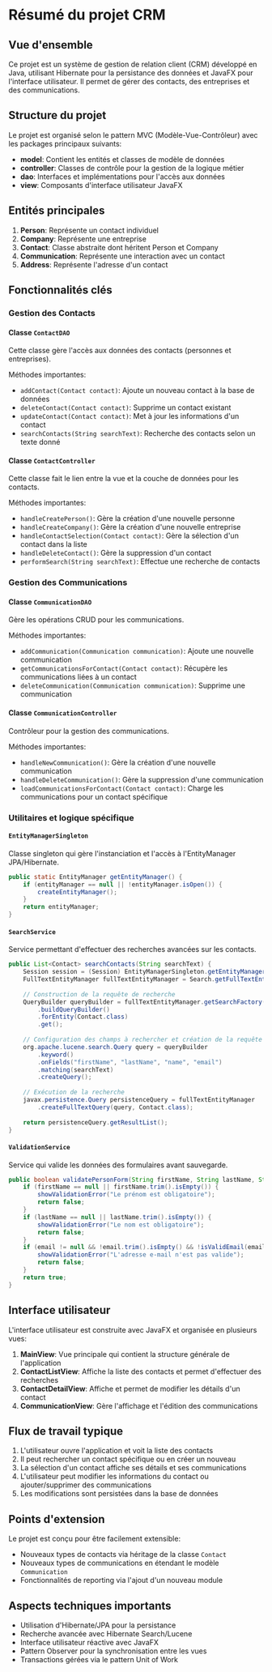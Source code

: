 # Résumé du projet CRM

## Vue d'ensemble
Ce projet est un système de gestion de relation client (CRM) développé en Java, utilisant Hibernate pour la persistance des données et JavaFX pour l'interface utilisateur. Il permet de gérer des contacts, des entreprises et des communications.

## Structure du projet
Le projet est organisé selon le pattern MVC (Modèle-Vue-Contrôleur) avec les packages principaux suivants:
- **model**: Contient les entités et classes de modèle de données
- **controller**: Classes de contrôle pour la gestion de la logique métier
- **dao**: Interfaces et implémentations pour l'accès aux données
- **view**: Composants d'interface utilisateur JavaFX

## Entités principales
1. **Person**: Représente un contact individuel
2. **Company**: Représente une entreprise
3. **Contact**: Classe abstraite dont héritent Person et Company
4. **Communication**: Représente une interaction avec un contact
5. **Address**: Représente l'adresse d'un contact

## Fonctionnalités clés

### Gestion des Contacts

#### Classe `ContactDAO`
Cette classe gère l'accès aux données des contacts (personnes et entreprises).

Méthodes importantes:
- `addContact(Contact contact)`: Ajoute un nouveau contact à la base de données
- `deleteContact(Contact contact)`: Supprime un contact existant
- `updateContact(Contact contact)`: Met à jour les informations d'un contact
- `searchContacts(String searchText)`: Recherche des contacts selon un texte donné

#### Classe `ContactController`
Cette classe fait le lien entre la vue et la couche de données pour les contacts.

Méthodes importantes:
- `handleCreatePerson()`: Gère la création d'une nouvelle personne
- `handleCreateCompany()`: Gère la création d'une nouvelle entreprise
- `handleContactSelection(Contact contact)`: Gère la sélection d'un contact dans la liste
- `handleDeleteContact()`: Gère la suppression d'un contact
- `performSearch(String searchText)`: Effectue une recherche de contacts

### Gestion des Communications

#### Classe `CommunicationDAO`
Gère les opérations CRUD pour les communications.

Méthodes importantes:
- `addCommunication(Communication communication)`: Ajoute une nouvelle communication
- `getCommunicationsForContact(Contact contact)`: Récupère les communications liées à un contact
- `deleteCommunication(Communication communication)`: Supprime une communication

#### Classe `CommunicationController`
Contrôleur pour la gestion des communications.

Méthodes importantes:
- `handleNewCommunication()`: Gère la création d'une nouvelle communication
- `handleDeleteCommunication()`: Gère la suppression d'une communication
- `loadCommunicationsForContact(Contact contact)`: Charge les communications pour un contact spécifique

### Utilitaires et logique spécifique

#### `EntityManagerSingleton`
Classe singleton qui gère l'instanciation et l'accès à l'EntityManager JPA/Hibernate.

```java
public static EntityManager getEntityManager() {
    if (entityManager == null || !entityManager.isOpen()) {
        createEntityManager();
    }
    return entityManager;
}
```

#### `SearchService`
Service permettant d'effectuer des recherches avancées sur les contacts.

```java
public List<Contact> searchContacts(String searchText) {
    Session session = (Session) EntityManagerSingleton.getEntityManager().getDelegate();
    FullTextEntityManager fullTextEntityManager = Search.getFullTextEntityManager(session);
    
    // Construction de la requête de recherche
    QueryBuilder queryBuilder = fullTextEntityManager.getSearchFactory()
        .buildQueryBuilder()
        .forEntity(Contact.class)
        .get();
    
    // Configuration des champs à rechercher et création de la requête
    org.apache.lucene.search.Query query = queryBuilder
        .keyword()
        .onFields("firstName", "lastName", "name", "email")
        .matching(searchText)
        .createQuery();
    
    // Exécution de la recherche
    javax.persistence.Query persistenceQuery = fullTextEntityManager
        .createFullTextQuery(query, Contact.class);
    
    return persistenceQuery.getResultList();
}
```

#### `ValidationService`
Service qui valide les données des formulaires avant sauvegarde.

```java
public boolean validatePersonForm(String firstName, String lastName, String email) {
    if (firstName == null || firstName.trim().isEmpty()) {
        showValidationError("Le prénom est obligatoire");
        return false;
    }
    if (lastName == null || lastName.trim().isEmpty()) {
        showValidationError("Le nom est obligatoire");
        return false;
    }
    if (email != null && !email.trim().isEmpty() && !isValidEmail(email)) {
        showValidationError("L'adresse e-mail n'est pas valide");
        return false;
    }
    return true;
}
```

## Interface utilisateur
L'interface utilisateur est construite avec JavaFX et organisée en plusieurs vues:

1. **MainView**: Vue principale qui contient la structure générale de l'application
2. **ContactListView**: Affiche la liste des contacts et permet d'effectuer des recherches
3. **ContactDetailView**: Affiche et permet de modifier les détails d'un contact
4. **CommunicationView**: Gère l'affichage et l'édition des communications

## Flux de travail typique
1. L'utilisateur ouvre l'application et voit la liste des contacts
2. Il peut rechercher un contact spécifique ou en créer un nouveau
3. La sélection d'un contact affiche ses détails et ses communications
4. L'utilisateur peut modifier les informations du contact ou ajouter/supprimer des communications
5. Les modifications sont persistées dans la base de données

## Points d'extension
Le projet est conçu pour être facilement extensible:
- Nouveaux types de contacts via héritage de la classe `Contact`
- Nouveaux types de communications en étendant le modèle `Communication`
- Fonctionnalités de reporting via l'ajout d'un nouveau module

## Aspects techniques importants
- Utilisation d'Hibernate/JPA pour la persistance
- Recherche avancée avec Hibernate Search/Lucene
- Interface utilisateur réactive avec JavaFX
- Pattern Observer pour la synchronisation entre les vues
- Transactions gérées via le pattern Unit of Work
